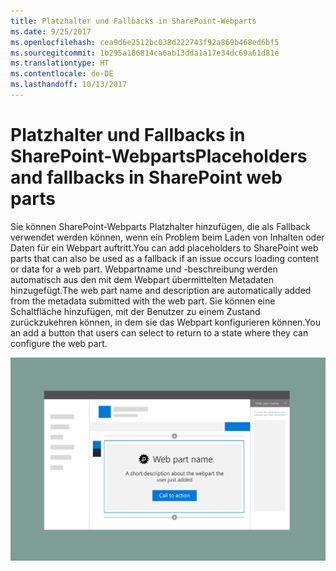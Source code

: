 ```yaml
---
title: Platzhalter und Fallbacks in SharePoint-Webparts
ms.date: 9/25/2017
ms.openlocfilehash: cea9d6e2512bc038d222743f92a869b468ed6bf5
ms.sourcegitcommit: 1b295a186814ca6ab13dda1a17e34dc69a61d81e
ms.translationtype: HT
ms.contentlocale: de-DE
ms.lasthandoff: 10/13/2017
---
```

# <a name="placeholders-and-fallbacks-in-sharepoint-web-parts"></a><span data-ttu-id="20464-102">Platzhalter und Fallbacks in SharePoint-Webparts</span><span class="sxs-lookup"><span data-stu-id="20464-102">Placeholders and fallbacks in SharePoint web parts</span></span>


<span data-ttu-id="20464-103">Sie können SharePoint-Webparts Platzhalter hinzufügen, die als Fallback verwendet werden können, wenn ein Problem beim Laden von Inhalten oder Daten für ein Webpart auftritt.</span><span class="sxs-lookup"><span data-stu-id="20464-103">You can add placeholders to SharePoint web parts that can also be used as a fallback if an issue occurs loading content or data for a web part.</span></span> <span data-ttu-id="20464-104">Webpartname und -beschreibung werden automatisch aus den mit dem Webpart übermittelten Metadaten hinzugefügt.</span><span class="sxs-lookup"><span data-stu-id="20464-104">The web part name and description are automatically added from the metadata submitted with the web part.</span></span> <span data-ttu-id="20464-105">Sie können eine Schaltfläche hinzufügen, mit der Benutzer zu einem Zustand zurückzukehren können, in dem sie das Webpart konfigurieren können.</span><span class="sxs-lookup"><span data-stu-id="20464-105">You an add a button that  users can select to return to a state where they can configure the web part.</span></span>

![Webpart-Platzhalter mit Titel, Beschreibung und Call-to-Action-Link](../images/design-placeholders-and-fallbacks.png)